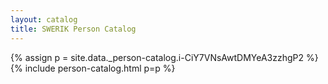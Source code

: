 ```yaml
---
layout: catalog
title: SWERIK Person Catalog
---
```

{% assign p = site.data._person-catalog.i-CiY7VNsAwtDMYeA3zzhgP2 %}
{% include person-catalog.html p=p %}

